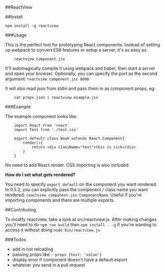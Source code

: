 ##ReactView

##Install

	npm install -g reactview

###Usage

This is the perfect tool for prototyping React components.
Instead of setting up webpack to convert ES6 features or setup a server, it's as easy as:

		reactview component.jsx

It'll automagically compile it using webpack and babel, then start a server and open your browser.
Optionally, you can specify the port as the second argument: `reactview component.jsx 8000`

It will also read json from stdin and pass them in as component props, eg:

		cat props.json | reactview example.jsx

###Example

The example component looks like:

		import React from 'react'
		import Test from './test.css'

		export default class Woah extends React.Component{
			render(){
				return <div className="test">this is sick</div>
			}
		}

No need to add React.render. CSS importing is also included. 

**How do I set what gets rendered?**

You need to specify `export default` on the component you want rendered. 
In 0.5.2, you can explicitly pass the component / class name you want
rendered: `reactview component.jsx ComponentName`. 
Useful if you're importing components and there are multiple exports.

##Contributing

To modify reactview, take a look at src/reactview.js. After making changes you'll need to do
`npm run build` then `npm install . -g` if you're wanting to access it without doing `node bin/reactview.js`

###Todos

- add in hot reloading
- passing props like `--props {test: 'value'}`
- display error if component doesn't have a default export
- whatever you send in a pull request
